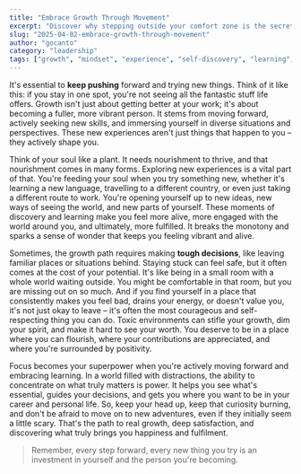 ```yaml
---
title: "Embrace Growth Through Movement"
excerpt: "Discover why stepping outside your comfort zone is the secret to personal and professional growth."
slug: "2025-04-02-embrace-growth-through-movement"
author: "gocanto"
category: "leadership"
tags: ["growth", "mindset", "experience", "self-discovery", "learning", "curiosity", "discovery"]
---
```

It's essential to **keep pushing** forward and trying new things. Think of it like this: if you stay in one spot, you're not 
seeing all the fantastic stuff life offers. Growth isn't just about getting better at your work; it's about becoming a 
fuller, more vibrant person. It stems from moving forward, actively seeking new skills, and immersing yourself in diverse 
situations and perspectives. These new experiences aren't just things that happen to you – they actively shape you.

Think of your soul like a plant. It needs nourishment to thrive, and that nourishment comes in many forms. Exploring new 
experiences is a vital part of that. You're feeding your soul when you try something new, whether it's learning a new 
language, travelling to a different country, or even just taking a different route to work. You're opening yourself up 
to new ideas, new ways of seeing the world, and new parts of yourself. These moments of discovery and learning make you 
feel more alive, more engaged with the world around you, and ultimately, more fulfilled. It breaks the monotony and 
sparks a sense of wonder that keeps you feeling vibrant and alive.

Sometimes, the growth path requires making **tough decisions**, like leaving familiar places or situations behind. Staying 
stuck can feel safe, but it often comes at the cost of your potential. It's like being in a small room with a whole 
world waiting outside. You might be comfortable in that room, but you are missing out on so much. And if you find 
yourself in a place that consistently makes you feel bad, drains your energy, or doesn't value you, it's not just okay 
to leave – it's often the most courageous and self-respecting thing you can do. Toxic environments can stifle your 
growth, dim your spirit, and make it hard to see your worth. You deserve to be in a place where you can flourish, where 
your contributions are appreciated, and where you're surrounded by positivity.

Focus becomes your superpower when you're actively moving forward and embracing learning. In a world filled with 
distractions, the ability to concentrate on what truly matters is power. It helps you see what's essential, guides your 
decisions, and gets you where you want to be in your career and personal life. So, keep your head up, keep that curiosity 
burning, and don't be afraid to move on to new adventures, even if they initially seem a little scary. That's the path 
to real growth, deep satisfaction, and discovering what truly brings you happiness and fulfilment.

> Remember, every step forward, every new thing you try is an investment in yourself and the person you're becoming.